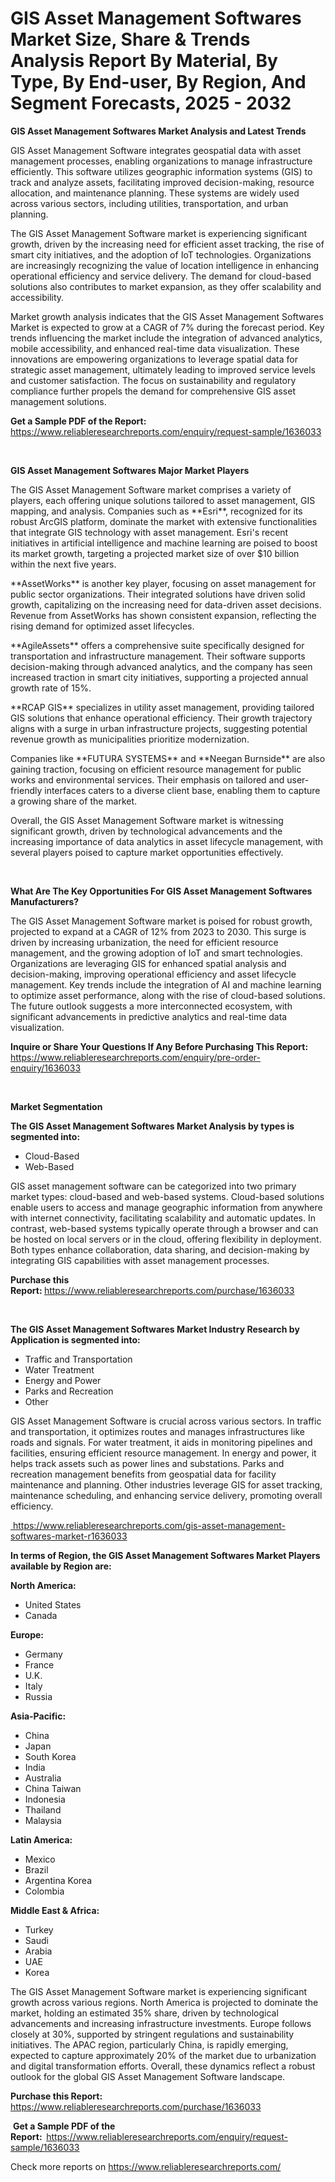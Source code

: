 <p><h1>GIS Asset Management Softwares Market Size, Share & Trends Analysis Report By Material, By Type, By End-user, By Region, And Segment Forecasts, 2025 - 2032</h1></p><p><strong>GIS Asset Management Softwares Market Analysis and Latest Trends</strong></p>
<p><p>GIS Asset Management Software integrates geospatial data with asset management processes, enabling organizations to manage infrastructure efficiently. This software utilizes geographic information systems (GIS) to track and analyze assets, facilitating improved decision-making, resource allocation, and maintenance planning. These systems are widely used across various sectors, including utilities, transportation, and urban planning.</p><p>The GIS Asset Management Software market is experiencing significant growth, driven by the increasing need for efficient asset tracking, the rise of smart city initiatives, and the adoption of IoT technologies. Organizations are increasingly recognizing the value of location intelligence in enhancing operational efficiency and service delivery. The demand for cloud-based solutions also contributes to market expansion, as they offer scalability and accessibility.</p><p>Market growth analysis indicates that the GIS Asset Management Softwares Market is expected to grow at a CAGR of 7% during the forecast period. Key trends influencing the market include the integration of advanced analytics, mobile accessibility, and enhanced real-time data visualization. These innovations are empowering organizations to leverage spatial data for strategic asset management, ultimately leading to improved service levels and customer satisfaction. The focus on sustainability and regulatory compliance further propels the demand for comprehensive GIS asset management solutions.</p></p>
<p><strong>Get a Sample PDF of the Report:&nbsp;</strong> <a href="https://www.reliableresearchreports.com/enquiry/request-sample/1636033?utm_campaign=3585&utm_medium=2&utm_source=Github&utm_content=ia&utm_term=23032025&utm_id=gis-asset-management-softwares">https://www.reliableresearchreports.com/enquiry/request-sample/1636033</a></p>
<p>&nbsp;</p>
<p><strong>GIS Asset Management Softwares Major Market Players</strong></p>
<p><p>The GIS Asset Management Software market comprises a variety of players, each offering unique solutions tailored to asset management, GIS mapping, and analysis. Companies such as **Esri**, recognized for its robust ArcGIS platform, dominate the market with extensive functionalities that integrate GIS technology with asset management. Esri's recent initiatives in artificial intelligence and machine learning are poised to boost its market growth, targeting a projected market size of over $10 billion within the next five years.</p><p>**AssetWorks** is another key player, focusing on asset management for public sector organizations. Their integrated solutions have driven solid growth, capitalizing on the increasing need for data-driven asset decisions. Revenue from AssetWorks has shown consistent expansion, reflecting the rising demand for optimized asset lifecycles.</p><p>**AgileAssets** offers a comprehensive suite specifically designed for transportation and infrastructure management. Their software supports decision-making through advanced analytics, and the company has seen increased traction in smart city initiatives, supporting a projected annual growth rate of 15%.</p><p>**RCAP GIS** specializes in utility asset management, providing tailored GIS solutions that enhance operational efficiency. Their growth trajectory aligns with a surge in urban infrastructure projects, suggesting potential revenue growth as municipalities prioritize modernization.</p><p>Companies like **FUTURA SYSTEMS** and **Neegan Burnside** are also gaining traction, focusing on efficient resource management for public works and environmental services. Their emphasis on tailored and user-friendly interfaces caters to a diverse client base, enabling them to capture a growing share of the market.</p><p>Overall, the GIS Asset Management Software market is witnessing significant growth, driven by technological advancements and the increasing importance of data analytics in asset lifecycle management, with several players poised to capture market opportunities effectively.</p></p>
<p>&nbsp;</p>
<p><strong>What Are The Key Opportunities For GIS Asset Management Softwares Manufacturers?</strong></p>
<p><p>The GIS Asset Management Software market is poised for robust growth, projected to expand at a CAGR of 12% from 2023 to 2030. This surge is driven by increasing urbanization, the need for efficient resource management, and the growing adoption of IoT and smart technologies. Organizations are leveraging GIS for enhanced spatial analysis and decision-making, improving operational efficiency and asset lifecycle management. Key trends include the integration of AI and machine learning to optimize asset performance, along with the rise of cloud-based solutions. The future outlook suggests a more interconnected ecosystem, with significant advancements in predictive analytics and real-time data visualization.</p></p>
<p><strong>Inquire or Share Your Questions If Any Before Purchasing This Report:</strong> <a href="https://www.reliableresearchreports.com/enquiry/pre-order-enquiry/1636033?utm_campaign=3585&utm_medium=2&utm_source=Github&utm_content=ia&utm_term=23032025&utm_id=gis-asset-management-softwares">https://www.reliableresearchreports.com/enquiry/pre-order-enquiry/1636033</a></p>
<p>&nbsp;</p>
<p><strong>Market Segmentation</strong></p>
<p><strong>The GIS Asset Management Softwares Market Analysis by types is segmented into:</strong></p>
<p><ul><li>Cloud-Based</li><li>Web-Based</li></ul></p>
<p><p>GIS asset management software can be categorized into two primary market types: cloud-based and web-based systems. Cloud-based solutions enable users to access and manage geographic information from anywhere with internet connectivity, facilitating scalability and automatic updates. In contrast, web-based systems typically operate through a browser and can be hosted on local servers or in the cloud, offering flexibility in deployment. Both types enhance collaboration, data sharing, and decision-making by integrating GIS capabilities with asset management processes.</p></p>
<p><strong>Purchase this Report:&nbsp;</strong><a href="https://www.reliableresearchreports.com/purchase/1636033?utm_campaign=3585&utm_medium=2&utm_source=Github&utm_content=ia&utm_term=23032025&utm_id=gis-asset-management-softwares">https://www.reliableresearchreports.com/purchase/1636033</a></p>
<p>&nbsp;</p>
<p><strong>The GIS Asset Management Softwares Market Industry Research by Application is segmented into:</strong></p>
<p><ul><li>Traffic and Transportation</li><li>Water Treatment</li><li>Energy and Power</li><li>Parks and Recreation</li><li>Other</li></ul></p>
<p><p>GIS Asset Management Software is crucial across various sectors. In traffic and transportation, it optimizes routes and manages infrastructures like roads and signals. For water treatment, it aids in monitoring pipelines and facilities, ensuring efficient resource management. In energy and power, it helps track assets such as power lines and substations. Parks and recreation management benefits from geospatial data for facility maintenance and planning. Other industries leverage GIS for asset tracking, maintenance scheduling, and enhancing service delivery, promoting overall efficiency.</p></p>
<p><a href="https://www.reliableresearchreports.com/gis-asset-management-softwares-market-r1636033?utm_campaign=3585&utm_medium=2&utm_source=Github&utm_content=ia&utm_term=23032025&utm_id=gis-asset-management-softwares">&nbsp;https://www.reliableresearchreports.com/gis-asset-management-softwares-market-r1636033</a></p>
<p><strong>In terms of Region, the GIS Asset Management Softwares Market Players available by Region are:</strong></p>
<p>
    <p> <strong> North America: </strong>
        <ul>
            <li>United States</li>
            <li>Canada</li>
        </ul>
        </p> 
    <p> <strong> Europe: </strong>
        <ul>
            <li>Germany</li>
            <li>France</li>
            <li>U.K.</li>
            <li>Italy</li>
            <li>Russia</li>
        </ul>
        </p> 
    <p> <strong> Asia-Pacific: </strong>
        <ul>
            <li>China</li>
            <li>Japan</li>
            <li>South Korea</li>
            <li>India</li>
            <li>Australia</li>
            <li>China Taiwan</li>
            <li>Indonesia</li>
            <li>Thailand</li>
            <li>Malaysia</li>
        </ul>
        </p> 
    <p> <strong> Latin America: </strong>
        <ul>
            <li>Mexico</li>
            <li>Brazil</li>
            <li>Argentina Korea</li>
            <li>Colombia</li>
        </ul>
        </p> 
    <p> <strong> Middle East & Africa: </strong>
        <ul>
            <li>Turkey</li>
            <li>Saudi</li>
            <li>Arabia</li>
            <li>UAE</li>
            <li>Korea</li>
        </ul>
    </p>
    </p>
<p><p>The GIS Asset Management Software market is experiencing significant growth across various regions. North America is projected to dominate the market, holding an estimated 35% share, driven by technological advancements and increasing infrastructure investments. Europe follows closely at 30%, supported by stringent regulations and sustainability initiatives. The APAC region, particularly China, is rapidly emerging, expected to capture approximately 20% of the market due to urbanization and digital transformation efforts. Overall, these dynamics reflect a robust outlook for the global GIS Asset Management Software landscape.</p></p>
<p><strong>Purchase this Report: </strong><a href="https://www.reliableresearchreports.com/purchase/1636033?utm_campaign=3585&utm_medium=2&utm_source=Github&utm_content=ia&utm_term=23032025&utm_id=gis-asset-management-softwares">https://www.reliableresearchreports.com/purchase/1636033</a></p>
<p>&nbsp;<strong>Get a Sample PDF of the Report:&nbsp;&nbsp;</strong><a href="https://www.reliableresearchreports.com/enquiry/request-sample/1636033?utm_campaign=3585&utm_medium=2&utm_source=Github&utm_content=ia&utm_term=23032025&utm_id=gis-asset-management-softwares">https://www.reliableresearchreports.com/enquiry/request-sample/1636033</a></p>
<p><strong></strong></p>
<p>Check more reports on <a href="https://www.reliableresearchreports.com/?utm_campaign=3585&utm_medium=2&utm_source=Github&utm_content=ia&utm_term=23032025&utm_id=gis-asset-management-softwares">https://www.reliableresearchreports.com/</a></p>